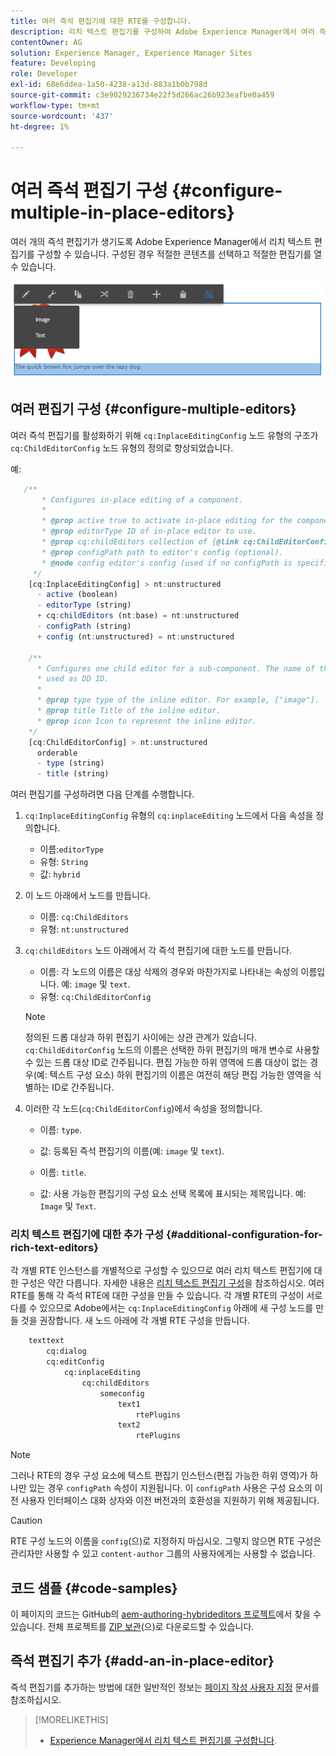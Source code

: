```yaml
---
title: 여러 즉석 편집기에 대한 RTE를 구성합니다.
description: 리치 텍스트 편집기를 구성하여 Adobe Experience Manager에서 여러 즉석 편집기를 만들 수 있습니다.
contentOwner: AG
solution: Experience Manager, Experience Manager Sites
feature: Developing
role: Developer
exl-id: 68e6ddea-1a50-4238-a13d-883a1b0b798d
source-git-commit: c3e9029236734e22f5d266ac26b923eafbe0a459
workflow-type: tm+mt
source-wordcount: '437'
ht-degree: 1%

---
```


# 여러 즉석 편집기 구성 {#configure-multiple-in-place-editors}

여러 개의 즉석 편집기가 생기도록 Adobe Experience Manager에서 리치 텍스트 편집기를 구성할 수 있습니다. 구성된 경우 적절한 콘텐츠를 선택하고 적절한 편집기를 열 수 있습니다.

![특정 즉석 편집기](assets/rte-inplace-editor.png)

## 여러 편집기 구성 {#configure-multiple-editors}

여러 즉석 편집기를 활성화하기 위해 `cq:InplaceEditingConfig` 노드 유형의 구조가 `cq:ChildEditorConfig` 노드 유형의 정의로 향상되었습니다.

예:

```js
   /**
       * Configures in-place editing of a component.
       *
       * @prop active true to activate in-place editing for the component.
       * @prop editorType ID of in-place editor to use.
       * @prop cq:childEditors collection of {@link cq:ChildEditorConfig} nodes.
       * @prop configPath path to editor's config (optional).
       * @node config editor's config (used if no configPath is specified; optional).
     */
    [cq:InplaceEditingConfig] > nt:unstructured
      - active (boolean)
      - editorType (string)
      + cq:childEditors (nt:base) = nt:unstructured
      - configPath (string)
      + config (nt:unstructured) = nt:unstructured

    /**
      * Configures one child editor for a sub-component. The name of the this node is
      * used as DD ID.
      *
      * @prop type type of the inline editor. For example, ["image"].
      * @prop title Title of the inline editor.
      * @prop icon Icon to represent the inline editor.
    */
    [cq:ChildEditorConfig] > nt:unstructured
      orderable
      - type (string)
      - title (string)
```

여러 편집기를 구성하려면 다음 단계를 수행합니다.

1. `cq:InplaceEditingConfig` 유형의 `cq:inplaceEditing` 노드에서 다음 속성을 정의합니다.

   * 이름:`editorType`
   * 유형: `String`
   * 값: `hybrid`

1. 이 노드 아래에서 노드를 만듭니다.

   * 이름: `cq:ChildEditors`
   * 유형: `nt:unstructured`

1. `cq:childEditors` 노드 아래에서 각 즉석 편집기에 대한 노드를 만듭니다.

   * 이름: 각 노드의 이름은 대상 삭제의 경우와 마찬가지로 나타내는 속성의 이름입니다. 예: `image` 및 `text`.
   * 유형: `cq:ChildEditorConfig`

   >[!NOTE]
   >
   >정의된 드롭 대상과 하위 편집기 사이에는 상관 관계가 있습니다. `cq:ChildEditorConfig` 노드의 이름은 선택한 하위 편집기의 매개 변수로 사용할 수 있는 드롭 대상 ID로 간주됩니다. 편집 가능한 하위 영역에 드롭 대상이 없는 경우(예: 텍스트 구성 요소) 하위 편집기의 이름은 여전히 해당 편집 가능한 영역을 식별하는 ID로 간주됩니다.

1. 이러한 각 노드(`cq:ChildEditorConfig`)에서 속성을 정의합니다.

   * 이름: `type`.
   * 값: 등록된 즉석 편집기의 이름(예: `image` 및 `text`).

   * 이름: `title`.
   * 값: 사용 가능한 편집기의 구성 요소 선택 목록에 표시되는 제목입니다. 예: `Image` 및 `Text`.

### 리치 텍스트 편집기에 대한 추가 구성 {#additional-configuration-for-rich-text-editors}

각 개별 RTE 인스턴스를 개별적으로 구성할 수 있으므로 여러 리치 텍스트 편집기에 대한 구성은 약간 다릅니다. 자세한 내용은 [리치 텍스트 편집기 구성](/help/sites-administering/rich-text-editor.md)을 참조하십시오. 여러 RTE를 통해 각 즉석 RTE에 대한 구성을 만들 수 있습니다. 각 개별 RTE의 구성이 서로 다를 수 있으므로 Adobe에서는 `cq:InplaceEditingConfig` 아래에 새 구성 노드를 만들 것을 권장합니다. 새 노드 아래에 각 개별 RTE 구성을 만듭니다.

```xml
    texttext
        cq:dialog
        cq:editConfig
            cq:inplaceEditing
                cq:childEditors
                    someconfig
                        text1
                            rtePlugins
                        text2
                            rtePlugins
```

>[!NOTE]
>
>그러나 RTE의 경우 구성 요소에 텍스트 편집기 인스턴스(편집 가능한 하위 영역)가 하나만 있는 경우 `configPath` 속성이 지원됩니다. 이 `configPath` 사용은 구성 요소의 이전 사용자 인터페이스 대화 상자와 이전 버전과의 호환성을 지원하기 위해 제공됩니다.

>[!CAUTION]
>
>RTE 구성 노드의 이름을 `config`(으)로 지정하지 마십시오. 그렇지 않으면 RTE 구성은 관리자만 사용할 수 있고 `content-author` 그룹의 사용자에게는 사용할 수 없습니다.

## 코드 샘플 {#code-samples}

이 페이지의 코드는 GitHub의 [aem-authoring-hybrideditors 프로젝트](https://github.com/Adobe-Marketing-Cloud/aem-authoring-hybrideditors)에서 찾을 수 있습니다. 전체 프로젝트를 [ZIP 보관](https://github.com/Adobe-Marketing-Cloud/aem-authoring-hybrideditors/archive/master.zip)&#x200B;(으)로 다운로드할 수 있습니다.

## 즉석 편집기 추가 {#add-an-in-place-editor}

즉석 편집기를 추가하는 방법에 대한 일반적인 정보는 [페이지 작성 사용자 지정](/help/sites-developing/customizing-page-authoring-touch.md#add-new-in-place-editor) 문서를 참조하십시오.

>[!MORELIKETHIS]
>
>* [Experience Manager에서 리치 텍스트 편집기를 구성합니다](/help/sites-administering/rich-text-editor.md).
